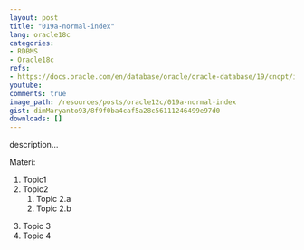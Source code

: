```yaml
---
layout: post
title: "019a-normal-index"
lang: oracle18c
categories:
- RDBMS
- Oracle18c
refs: 
- https://docs.oracle.com/en/database/oracle/oracle-database/19/cncpt/indexes-and-index-organized-tables.html#GUID-DE7A95BC-6E4A-47EA-9FC5-B85B54F8CF41
youtube: 
comments: true
image_path: /resources/posts/oracle12c/019a-normal-index
gist: dimMaryanto93/8f9f0ba4caf5a28c56111246499e97d0
downloads: []
---
```



description...

Materi: 

1. Topic1
2. Topic2
    1. Topic 2.a
    2. Topic 2.b
<!--more-->
3. Topic 3
4. Topic 4